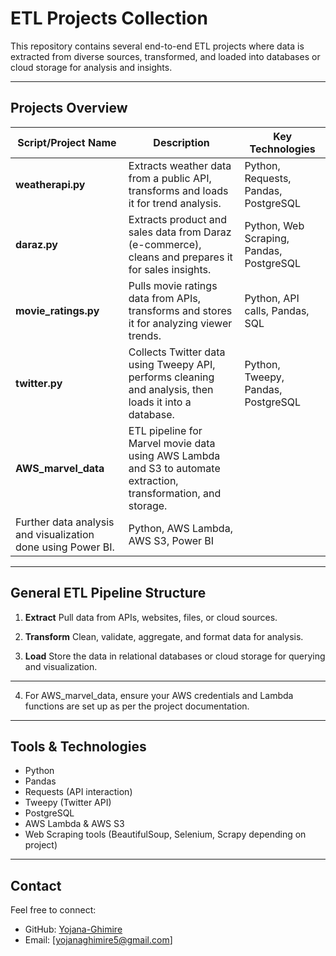 
# ETL Projects Collection

This repository contains several end-to-end ETL projects where data is extracted from diverse sources, transformed, and loaded into databases or cloud storage for analysis and insights.

---

## Projects Overview

| Script/Project Name   | Description                                                                                                     | Key Technologies                         |
| --------------------- | --------------------------------------------------------------------------------------------------------------- | ---------------------------------------- |
| **weatherapi.py**     | Extracts weather data from a public API, transforms and loads it for trend analysis.                            | Python, Requests, Pandas, PostgreSQL     |
| **daraz.py**          | Extracts product and sales data from Daraz (e-commerce), cleans and prepares it for sales insights.             | Python, Web Scraping, Pandas, PostgreSQL |
| **movie\_ratings.py** | Pulls movie ratings data from APIs, transforms and stores it for analyzing viewer trends.                       | Python, API calls, Pandas, SQL           |
| **twitter.py**        | Collects Twitter data using Tweepy API, performs cleaning and analysis, then loads it into a database.          | Python, Tweepy, Pandas, PostgreSQL       |
| **AWS\_marvel\_data** | ETL pipeline for Marvel movie data using AWS Lambda and S3 to automate extraction, transformation, and storage.
Further data analysis and visualization done using Power BI.| Python, AWS Lambda, AWS S3, Power BI   |

---

## General ETL Pipeline Structure

1. **Extract**
   Pull data from APIs, websites, files, or cloud sources.

2. **Transform**
   Clean, validate, aggregate, and format data for analysis.

3. **Load**
   Store the data in relational databases or cloud storage for querying and visualization.

---



4. For AWS\_marvel\_data, ensure your AWS credentials and Lambda functions are set up as per the project documentation.

---

## Tools & Technologies

* Python
* Pandas
* Requests (API interaction)
* Tweepy (Twitter API)
* PostgreSQL
* AWS Lambda & AWS S3
* Web Scraping tools (BeautifulSoup, Selenium, Scrapy depending on project)

---

## Contact

Feel free to connect:

* GitHub: [Yojana-Ghimire](https://github.com/Yojana-Ghimire)
* Email: [yojanaghimire5@gmail.com]

